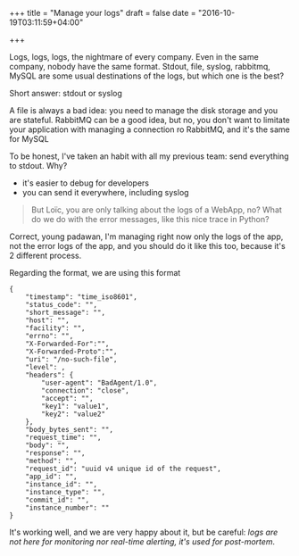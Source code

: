 +++
title = "Manage your logs"
draft = false
date = "2016-10-19T03:11:59+04:00"

+++

Logs, logs, logs, the nightmare of every company. Even in the same company, nobody have the same format. Stdout, file, syslog, rabbitmq, MySQL are some usual destinations of the logs, but which one is the best?

Short answer: stdout or syslog

A file is always a bad idea: you need to manage the disk storage and you are stateful.
RabbitMQ can be a good idea, but no, you don't want to limitate your application with managing a connection ro RabbitMQ, and it's the same for MySQL

To be honest, I've taken an habit with all my previous team: send everything to stdout. Why?

* it's easier to debug for developers
* you can send it everywhere, including syslog

> But Loïc, you are only talking about the logs of a WebApp, no? What do we do with the error messages, like this nice trace in Python?

Correct, young padawan, I'm managing right now only the logs of the app, not the error logs of the app, and you should do it like this too, because it's 2 different process.

Regarding the format, we are using this format

```
{
    "timestamp": "time_iso8601",
    "status_code": "",
    "short_message": "",
    "host": "",
    "facility": "",
    "errno": "",
    "X-Forwarded-For":"",
    "X-Forwarded-Proto":"",
    "uri": "/no-such-file",
    "level": ,
    "headers": {
        "user-agent": "BadAgent/1.0",
        "connection": "close",
        "accept": "",
        "key1": "value1",
        "key2": "value2"
    },
    "body_bytes_sent": "",
    "request_time": "",
    "body": "",
    "response": "",
    "method": "",
    "request_id": "uuid v4 unique id of the request",
    "app_id": "",
    "instance_id": "",
    "instance_type": "",
    "commit_id": "",
    "instance_number": ""
}
```

It's working well, and we are very happy about it, but be careful: *logs are not here for monitoring nor real-time alerting, it's used for post-mortem.*
